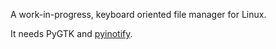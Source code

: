
A work-in-progress, keyboard oriented file manager for Linux.

It needs PyGTK and [pyinotify](https://github.com/seb-m/pyinotify).
